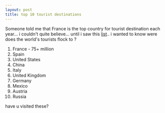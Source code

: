 ```yaml
---
layout: post
title: top 10 tourist destinations
---
```


Someone told me that France is the top country for tourist destination each year... i couldn't quite believe... until i saw this [list](http://www.infoplease.com/ipa/A0198352.html).. i wanted to know were does the world's tourists flock to ?

1. France - 75+ million
2. Spain
3. United States
4. China
5. Italy
6. United Kingdom
7. Germany
8. Mexico
9. Austria
10. Russia

have u visited these?
